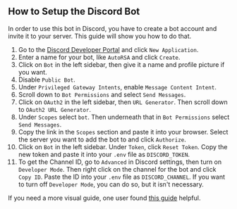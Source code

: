 ## How to Setup the Discord Bot
In order to use this bot in Discord, you have to create a bot account and invite it to your server. This guide will show you how to do that.

1. Go to the [Discord Developer Portal](https://discord.com/developers/applications) and click `New Application`.
2. Enter a name for your bot, like `AutoRSA` and click `Create`.
3. Click on `Bot` in the left sidebar, then give it a name and profile picture if you want.
4. Disable `Public Bot`.
5. Under `Privileged Gateway Intents`, enable `Message Content Intent`.
4. Scroll down to `Bot Permissions` and select `Send Messages`.
5. Click on `OAuth2` in the left sidebar, then `URL Generator`. Then scroll down to `OAuth2 URL Generator`. 
6. Under `Scopes` select `bot`. Then underneath that in `Bot Permissions` select `Send Messages`.
7. Copy the link in the `Scopes` section and paste it into your browser. Select the server you want to add the bot to and click `Authorize`.
8. Click on `Bot` in the left sidebar. Under `Token`, click `Reset Token`. Copy the new token and paste it into your `.env` file as `DISCORD_TOKEN`.
9. To get the Channel ID, go to `Advanced` in Discord settings, then turn on `Developer Mode`. Then right click on the channel for the bot and click `Copy ID`. Paste the ID into your `.env` file as `DISCORD_CHANNEL`. If you want to turn off `Developer Mode`, you can do so, but it isn't necessary.

If you need a more visual guide, one user found [this guide](https://www.writebots.com/discord-bot-token/) helpful.
